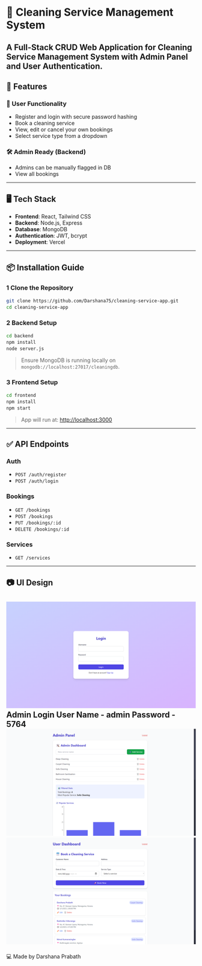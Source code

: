 # 🧹 Cleaning Service Management System

A Full-Stack CRUD Web Application for Cleaning Service Management System with Admin Panel and User Authentication.
---

## 🚀 Features

### 👤 User Functionality
- Register and login with secure password hashing
- Book a cleaning service
- View, edit or cancel your own bookings
- Select service type from a dropdown

### 🛠 Admin Ready (Backend)
- Admins can be manually flagged in DB 
- View all bookings 

---

## 🖥 Tech Stack

- **Frontend**: React, Tailwind CSS
- **Backend**: Node.js, Express
- **Database**: MongoDB
- **Authentication**: JWT, bcrypt
- **Deployment**: Vercel  

---

## 📦 Installation Guide

### 1 Clone the Repository 
```bash
git clone https://github.com/Darshana75/cleaning-service-app.git 
cd cleaning-service-app
```

### 2 Backend Setup

```bash
cd backend
npm install
node server.js
```

> Ensure MongoDB is running locally on `mongodb://localhost:27017/cleaningdb`.

### 3 Frontend Setup

```bash
cd frontend
npm install
npm start
```

> App will run at: [http://localhost:3000](http://localhost:3000)

---

## ✅ API Endpoints

### Auth
- `POST /auth/register`
- `POST /auth/login`

### Bookings
- `GET /bookings` 
- `POST /bookings` 
- `PUT /bookings/:id`
- `DELETE /bookings/:id`

### Services
- `GET /services`

---

## 📷 UI Design

>
![Login Page](<Login Page.png>)
Admin Login 
User Name - admin
Password - 5764 
![Admin Panel](<Admin Panel.png>)
![User Panel](<User Panel.png>)
---

💻 Made by Darshana Prabath 